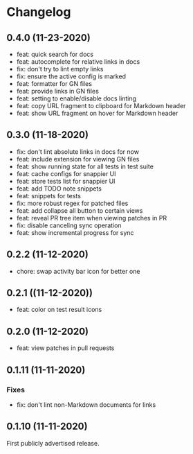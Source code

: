 # Changelog

## 0.4.0 (11-23-2020)

* feat: quick search for docs
* feat: autocomplete for relative links in docs
* fix: don't try to lint empty links
* fix: ensure the active config is marked
* feat: formatter for GN files
* feat: provide links in GN files
* feat: setting to enable/disable docs linting
* feat: copy URL fragment to clipboard for Markdown header
* feat: show URL fragment on hover for Markdown header

## 0.3.0 (11-18-2020)

* fix: don't lint absolute links in docs for now
* feat: include extension for viewing GN files
* feat: show running state for all tests in test suite
* feat: cache configs for snappier UI
* feat: store tests list for snappier UI
* feat: add TODO note snippets
* feat: snippets for tests
* fix: more robust regex for patched files
* feat: add collapse all button to certain views
* feat: reveal PR tree item when viewing patches in PR
* fix: disable canceling sync operation
* feat: show incremental progress for sync

## 0.2.2 (11-12-2020)

* chore: swap activity bar icon for better one

## 0.2.1 ((11-12-2020))

* feat: color on test result icons

## 0.2.0 (11-12-2020)

* feat: view patches in pull requests

## 0.1.11 (11-11-2020)

### Fixes

* fix: don't lint non-Markdown documents for links

## 0.1.10 (11-11-2020)

First publicly advertised release.
